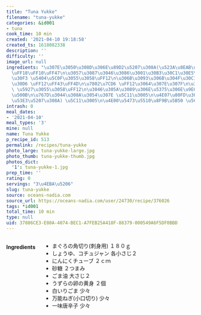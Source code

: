 ```yaml
---
title: "Tuna Yukke"
filename: "tuna-yukke"
categories: &id001
- tuna
cook_time: 10 min
created: '2021-04-10 19:18:58'
created_ts: 1618082338
description: ''
difficulty: ''
image_url: null
ingredients: "\u307E\u3050\u308D\u306E\u89D2\u5207\u308A(\u523A\u8EAB\u7528) \uFF11\
  \uFF18\uFF10\uFF47\n\u3057\u3087\u3046\u3086\u3001\u30B3\u30C1\u30E5\u30B8\u30E3\
  \u30F3 \u5404\u5C0F\u3055\u3058\uFF12\n\u306B\u3093\u306B\u304F\u30C1\u30E5\u30FC\
  \u30D6 \uFF12\uFF43\uFF4D\n\u7802\u7CD6 \uFF12\u3064\u307E\u307F\n\u3054\u307E\u6CB9\
  \ \u5927\u3055\u3058\uFF12\n\u3046\u305A\u3089\u306E\u5375\u306E\u9EC4\u8EAB \uFF12\
  \u500B\n\u767D\u3044\u308A\u3054\u307E \u5C11\u3005\n\u4E07\u80FD\u306D\u304E(\u5C0F\
  \u53E3\u5207\u308A) \u5C11\u3005\n\u4E00\u5473\u5510\u8F9B\u5B50 \u5C11\u3005"
intrash: 0
meal_dates:
- '2021-04-10'
meal_types: '3'
mine: null
name: Tuna Yukke
p_recipe_id: 513
permalink: /recipes/tuna-yukke
photo_large: tuna-yukke-large.jpg
photo_thumb: tuna-yukke-thumb.jpg
photos_dict:
  '1': tuna-yukke-1.jpg
prep_time: ''
rating: 0
servings: "3\u4EBA\u5206"
slug: tuna-yukke
source: oceans-nadia.com
source_url: https://oceans-nadia.com/user/24730/recipe/376026
tags: *id001
total_time: 10 min
type: null
uid: 37886CE3-E80A-4074-BEC1-A7FEB25A418F-88379-000549A6F5DF0BBD
---
```

<div class="large-8 medium-7 columns" id="writeup">	</div><!-- #writeup -->
</div><!-- #row-one -->
<div class="row" id="row-two">	<div class="medium-4 small-5 columns" id="ingredients"><h4>Ingredients</h4><div class="box box-ingredients content"><ul>
<li>まぐろの角切り(刺身用) １８０ｇ</li>
<li>しょうゆ、コチュジャン 各小さじ２</li>
<li>にんにくチューブ ２ｃｍ</li>
<li>砂糖 ２つまみ</li>
<li>ごま油 大さじ２</li>
<li>うずらの卵の黄身 ２個</li>
<li>白いりごま 少々</li>
<li>万能ねぎ(小口切り) 少々</li>
<li>一味唐辛子 少々</li>
</ul>
</div>	</div>	<div class="medium-6 small-7 columns" id="directions">	</div>